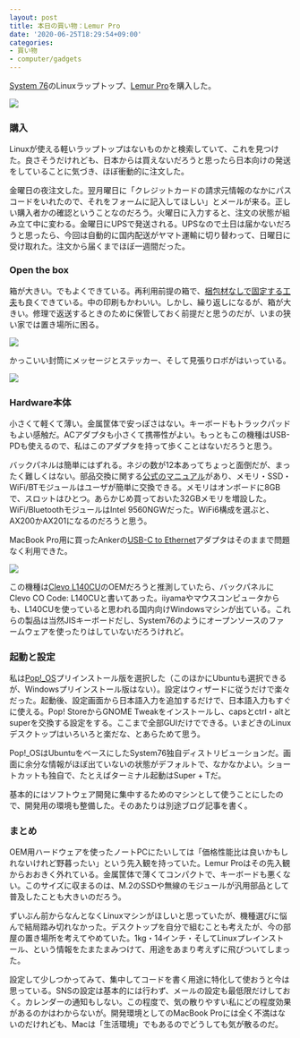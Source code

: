 ```yaml
---
layout: post
title: 本日の買い物：Lemur Pro
date: '2020-06-25T18:29:54+09:00'
categories:
- 買い物
- computer/gadgets
---
```


[System 76](https://system76.com)のLinuxラップトップ、[Lemur Pro](https://system76.com/laptops/lemur)を購入した。

![](/blog/images/lemur-pro.jpg)

### 購入

Linuxが使える軽いラップトップはないものかと検索していて、これを見つけた。良さそうだけれども、日本からは買えないだろうと思ったら日本向けの発送をしていることに気づき、ほぼ衝動的に注文した。

金曜日の夜注文した。翌月曜日に「クレジットカードの請求元情報のなかにパスコードをいれたので、それをフォームに記入してほしい」とメールが来る。正しい購入者かの確認ということなのだろう。火曜日に入力すると、注文の状態が組み立て中に変わる。金曜日にUPSで発送される。UPSなので土日は届かないだろうと思ったら、今回は自動的に国内配送がヤマト運輸に切り替わって、日曜日に受け取れた。注文から届くまでほぼ一週間だった。

### Open the box

箱が大きい。でもよくできている。再利用前提の箱で、[梱包材なしで固定する工夫](https://support.system76.com/articles/reboxing/)も良くできている。中の印刷もかわいい。しかし、繰り返しになるが、箱が大きい。修理で返送するときのために保管しておく前提だと思うのだが、いまの狭い家では置き場所に困る。

![](/blog/images/lemur-box.jpg)

かっこいい封筒にメッセージとステッカー、そして見張りロボがはいっている。

![](/blog/images/lemur-envelope.jpg)

### Hardware本体

小さくて軽くて薄い。金属筐体で安っぽさはない。キーボードもトラックパッドもよい感触だ。ACアダプタも小さくて携帯性がよい。もっともこの機種はUSB-PDも使えるので、私はこのアダプタを持って歩くことはないだろうと思う。

バックパネルは簡単にはずれる。ネジの数が12本あってちょっと面倒だが、まったく難しくはない。部品交換に関する[公式のマニュアル](https://tech-docs.system76.com/models/lemp9/repairs.html)があり、メモリ・SSD・WiFi/BTモジュールはユーザが簡単に交換できる。メモリはオンボードに8GBで、スロットはひとつ。あらかじめ買っておいた32GBメモリを増設した。WiFi/BluetoothモジュールはIntel 9560NGWだった。WiFi6構成を選ぶと、AX200かAX201になるのだろうと思う。

MacBook Pro用に買ったAnkerの[USB-C to Ethernet](https://www.ankerjapan.com/item/A8341.html)アダプタはそのままで問題なく利用できた。

![](/blog/images/lemur-clevo.jpg)

この機種は[Clevo L140CU](https://www.clevo.com.tw/clevo_prodetail.asp?id=1263&lang=en)のOEMだろうと推測していたら、バックパネルにClevo CO Code: L140CUと書いてあった。iiyamaやマウスコンピュータからも、L140CUを使っていると思われる国内向けWindowsマシンが出ている。これらの製品は当然JISキーボードだし、System76のようにオープンソースのファームウェアを使ったりはしていないだろうけれど。

### 起動と設定

私は[Pop!_OS](https://pop.system76.com)プリインストール版を選択した（このほかにUbuntuも選択できるが、Windowsプリインストール版はない）。設定はウィザードに従うだけで楽々だった。起動後、設定画面から日本語入力を追加するだけで、日本語入力もすぐに使える。Pop! StoreからGNOME Tweakをインストールし、capsとctrl・altとsuperを交換する設定をする。ここまで全部GUIだけでできる。いまどきのLinuxデスクトップはいろいろと楽だな、とあらためて思う。

Pop!_OSはUbuntuをベースにしたSystem76独自ディストリビューションだ。画面に余分な情報がほぼ出ていないの状態がデフォルトで、なかなかよい。ショートカットも独自で、たとえばターミナル起動はSuper + Tだ。

基本的にはソフトウェア開発に集中するためのマシンとして使うことにしたので、開発用の環境も整備した。そのあたりは別途ブログ記事を書く。

### まとめ

OEM用ハードウェアを使ったノートPCにたいしては「価格性能比は良いかもしれないけれど野暮ったい」という先入観を持っていた。Lemur Proはその先入観からおおきく外れている。金属筐体で薄くてコンパクトで、キーボードも悪くない。このサイズに収まるのは、M.2のSSDや無線のモジュールが汎用部品として普及したことも大きいのだろう。

ずいぶん前からなんとなくLinuxマシンがほしいと思っていたが、機種選びに悩んで結局踏み切れなかった。デスクトップを自分で組むことも考えたが、今の部屋の置き場所を考えてやめていた。1kg・14インチ・そしてLinuxプレインストール、という情報をたまたまみつけて、用途をあまり考えずに飛びついてしまった。

設定して少しつかってみて、集中してコードを書く用途に特化して使おうと今は思っている。SNSの設定は基本的には行わず、メールの設定も最低限だけしておく。カレンダーの通知もしない。この程度で、気の散りやすい私にどの程度効果があるのかはわからないが。開発環境としてのMacBook Proには全く不満はないのだけれども、Macは「生活環境」でもあるのでどうしても気が散るのだ。
